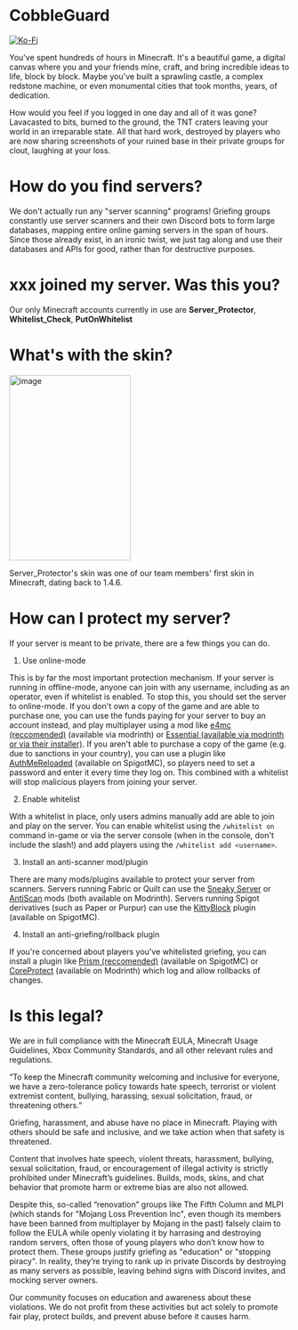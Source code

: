 # CobbleGuard
[![Ko-Fi](https://srv-cdn.himpfen.io/badges/kofi/kofi-flat.svg)](https://ko-fi.com/cobbleguard)

You've spent hundreds of hours in Minecraft. It's a beautiful game, a digital canvas where you and your friends mine, craft, and bring incredible ideas to life, block by block. Maybe you've built a sprawling castle, a complex redstone machine, or even monumental cities that took months, years, of dedication.

How would you feel if you logged in one day and all of it was gone? Lavacasted to bits, burned to the ground, the TNT craters leaving your world in an irreparable state. All that hard work, destroyed by players who are now sharing screenshots of your ruined base in their private groups for clout, laughing at your loss.

# How do you find servers?
We don't actually run any "server scanning" programs! Griefing groups constantly use server scanners and their own Discord bots to form large databases, mapping entire online gaming servers in the span of hours. Since those already exist, in an ironic twist, we just tag along and use their databases and APIs for good, rather than for destructive purposes. 

# xxx joined my server. Was this you?
Our only Minecraft accounts currently in use are **Server_Protector**, **Whitelist_Check**, **PutOnWhitelist**

# What's with the skin?
<img width="218" height="333" alt="image" src="https://github.com/user-attachments/assets/7fd33a45-73c8-4f56-8c9a-f69c18ef3dc7" />

Server_Protector's skin was one of our team members' first skin in Minecraft, dating back to 1.4.6.

# How can I protect my server?
If your server is meant to be private, there are a few things you can do.

1) Use online-mode

This is by far the most important protection mechanism. If your server is running in offline-mode, anyone can join with any username, including as an operator, even if whitelist is enabled. To stop this, you should set the server to online-mode. If you don't own a copy of the game and are able to purchase one, you can use the funds paying for your server to buy an account instead, and play multiplayer using a mod like [e4mc (reccomended)](https://modrinth.com/mod/e4mc) (available via modrinth) or [Essential (available via modrinth](https://modrinth.com/mod/essential) [or via their installer)](https://essential.gg/downloads). If you aren't able to purchase a copy of the game (e.g. due to sanctions in your country), you can use a plugin like [AuthMeReloaded](https://www.spigotmc.org/resources/authmereloaded.6269/) (available on SpigotMC), so players need to set a password and enter it every time they log on. This combined with a whitelist will stop malicious players from joining your server.

2) Enable whitelist

With a whitelist in place, only users admins manually add are able to join and play on the server. You can enable whitelist using the `/whitelist on` command in-game or via the server console (when in the console, don't include the slash!) and add players using the `/whitelist add <username>`.

3) Install an anti-scanner mod/plugin

There are many mods/plugins available to protect your server from scanners. Servers running Fabric or Quilt can use the [Sneaky Server](https://modrinth.com/mod/sneaky-server) or [AntiScan](https://modrinth.com/mod/antiscan) mods (both available on Modrinth). Servers running Spigot derivatives (such as Paper or Purpur) can use the [KittyBlock](https://www.spigotmc.org/resources/kittyblock.123679/) plugin (available on SpigotMC).

4) Install an anti-griefing/rollback plugin

If you're concerned about players you've whitelisted griefing, you can install a plugin like [Prism (reccomended)](https://www.spigotmc.org/resources/prism.99397/updates) (available on SpigotMC) or [CoreProtect](https://modrinth.com/plugin/coreprotect) (available on Modrinth) which log and allow rollbacks of changes.

# Is this legal?

We are in full compliance with the Minecraft EULA, Minecraft Usage Guidelines, Xbox Community Standards, and all other relevant rules and regulations.

“To keep the Minecraft community welcoming and inclusive for everyone, we have a zero-tolerance policy towards hate speech, terrorist or violent extremist content, bullying, harassing, sexual solicitation, fraud, or threatening others.”

Griefing, harassment, and abuse have no place in Minecraft. Playing with others should be safe and inclusive, and we take action when that safety is threatened.

Content that involves hate speech, violent threats, harassment, bullying, sexual solicitation, fraud, or encouragement of illegal activity is strictly prohibited under Minecraft’s guidelines. Builds, mods, skins, and chat behavior that promote harm or extreme bias are also not allowed.

Despite this, so-called “renovation” groups like The Fifth Column and MLPI (which stands for "Mojang Loss Prevention Inc", even though its members have been banned from multiplayer by Mojang in the past) falsely claim to follow the EULA while openly violating it by harrasing and destroying random servers, often those of young players who don’t know how to protect them. These groups justify griefing as "education" or "stopping piracy". In reality, they’re trying to rank up in private Discords by destroying as many servers as possible, leaving behind signs with Discord invites, and mocking server owners. 

Our community focuses on education and awareness about these violations. We do not profit from these activities but act solely to promote fair play, protect builds, and prevent abuse before it causes harm.
